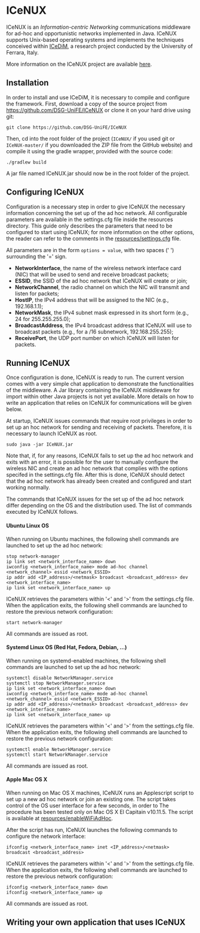 # ICeNUX
ICeNUX is an *Information-centric Networking* communications middleware for ad-hoc and opportunistic networks implemented in Java.
ICeNUX supports Unix-based operating systems and implements the techniques conceived within
[ICeDiM](http://endif.unife.it/en/research/research-1/information-technology/computer-science/distributed-systems-group/research-projects/iceone), a research project conducted by the University of Ferrara, Italy.


More information on the ICeNUX project are available [here](https://github.com/DSG-UniFE/ICeNUX/blob/master/doc/ICeNUX.md).



## Installation
In order to install and use ICeDiM, it is necessary to compile and configure the framework.
First, download a copy of the source project from https://github.com/DSG-UniFE/ICeNUX or clone it on your hard drive using git:

    git clone https://github.com/DSG-UniFE/ICeNUX

Then, cd into the root folder of the project (`ICeNUX/` if you used git or `ICeNUX-master/` if you downloaded the ZIP file from the GitHub website) and compile it using the gradle wrapper, provided with the source code:

    ./gradlew build

A jar file named ICeNUX.jar should now be in the root folder of the project.



## Configuring ICeNUX
Configuration is a necessary step in order to give ICeNUX the necessary information concerning the set up of the ad hoc network. All configurable parameters are available in the settings.cfg file inside the resources directory.
This guide only describes the parameters that need to be configured to start using ICeNUX; for more information on the other options, the reader can refer to the comments in the [resources/settings.cfg](https://github.com/DSG-UniFE/ICeNUX/blob/master/resources/settings.cfg) file.

All parameters are in the form `options = value`, with two spaces (' ') surrounding the '=' sign.

  * **NetworkInterface**, the name of the wireless network interface card (NIC) that will be used to send and receive broadcast packets;
  * **ESSID**, the SSID of the ad hoc network that ICeNUX will create or join;
  * **NetworkChannel**, the radio channel on which the NIC will transmit and listen for packets;
  * **HostIP**, the IPv4 address that will be assigned to the NIC (e.g., 192.168.1.1);
  * **NetworkMask**, the IPv4 subnet mask expressed in its short form (e.g., 24 for 255.255.255.0);
  * **BroadcastAddress**, the IPv4 broadcast address that ICeNUX will use to broadcast packets (e.g., for a /16 subnetwork, 192.168.255.255);
  * **ReceivePort**, the UDP port number on which ICeNUX will listen for packets.



## Running ICeNUX
Once configuration is done, ICeNUX is ready to run. The current version comes with a very simple chat application to demonstrate the functionalities of the middleware.
A Jar library containing the ICeNUX middleware for import within other Java projects is not yet available. More details on how to write an application that relies on ICeNUX for communications will be given below.

At startup, ICeNUX issues commands that require root privileges in order to set up an hoc network for sending and receiving of packets. Therefore, it is necessary to launch ICeNUX as root.

    sudo java -jar ICeNUX.jar

Note that, if, for any reasons, ICeNUX fails to set up the ad hoc network and exits with an error, it is possible for the user to manually configure the wireless NIC and create an ad hoc network that complies with the options specifed in the settings.cfg file. After this is done, ICeNUX should detect that the ad hoc network has already been created and configured and start working normally.

The commands that ICeNUX issues for the set up of the ad hoc network differ depending on the OS and the distribution used. The list of commands executed by ICeNUX follows.


#### Ubuntu Linux OS
When running on Ubuntu machines, the following shell commands are launched to set up the ad hoc network:

    stop network-manager
	ip link set <network_interface_name> down
	iwconfig <network_interface_name> mode ad-hoc channel <network_channel> essid <network_ESSID>
    ip addr add <IP_address>/<netmask> broadcast <broadcast_address> dev <network_interface_name>
    ip link set <network_interface_name> up

ICeNUX retrieves the parameters within '<' and '>' from the settings.cfg file.
When the application exits, the following shell commands are launched to restore the previous network configuration:

    start network-manager

All commands are issued as root.


#### Systemd Linux OS (Red Hat, Fedora, Debian, ...)
When running on systemd-enabled machines, the following shell commands are launched to set up the ad hoc network:

    systemctl disable NetworkManager.service
    systemctl stop NetworkManager.service
	ip link set <network_interface_name> down
	iwconfig <network_interface_name> mode ad-hoc channel <network_channel> essid <network_ESSID>
    ip addr add <IP_address>/<netmask> broadcast <broadcast_address> dev <network_interface_name>
    ip link set <network_interface_name> up

ICeNUX retrieves the parameters within '<' and '>' from the settings.cfg file.
When the application exits, the following shell commands are launched to restore the previous network configuration:

    systemctl enable NetworkManager.service
    systemctl start NetworkManager.service

All commands are issued as root.


#### Apple Mac OS X
When running on Mac OS X machines, ICeNUX runs an Applescript script to set up a new ad hoc network or join an existing one. The script takes control of the OS user interface for a few seconds, in order to  The procedure has been tested only on Mac OS X El Capitain v10.11.5.
The script is available at [resources/enableWiFiAdHoc](https://github.com/DSG-UniFE/ICeNUX/blob/master/resources/enableWiFiAdHoc).

After the script has run, ICeNUX launches the following commands to configure the network interface:

    ifconfig <network_interface_name> inet <IP_address>/<netmask> broadcast <broadcast_address>

ICeNUX retrieves the parameters within '<' and '>' from the settings.cfg file.
When the application exits, the following shell commands are launched to restore the previous network configuration:

    ifconfig <network_interface_name> down
    ifconfig <network_interface_name> up

All commands are issued as root.



## Writing your own application that uses ICeNUX

